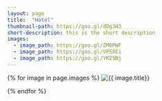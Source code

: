 ```yaml
---
layout: page
title:  "Hotel"
thumbnail-path: https://goo.gl/dDg3H3
short-description: this is the short description
images:
  - image_path: https://goo.gl/ZM8PWF
  - image_path: https://goo.gl/VP5XEi
  - image_path: https://goo.gl/YK2SBj
---
```

<div >
 {% for image in page.images %}
    <img src="{{ image.image_path }}" alt="{{ image.title}}"/>
    <p>
  {% endfor %}
</div>

<!--{% for image in page.images %}
	<div class="collection">
	    <img src="{{ image.image_path }}" alt="{{ image.title}}"/>
	    <p>
	</div>
{% endfor %}-->

